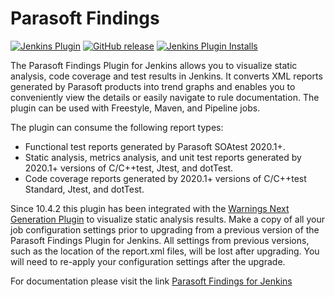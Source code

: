 Parasoft Findings
===

[![Jenkins Plugin](https://img.shields.io/jenkins/plugin/v/parasoft-findings.svg)](https://plugins.jenkins.io/parasoft-findings)
[![GitHub release](https://img.shields.io/github/release/jenkinsci/parasoft-findings-plugin.svg?label=changelog)](https://github.com/jenkinsci/parasoft-findings-plugin/releases/latest)
[![Jenkins Plugin Installs](https://img.shields.io/jenkins/plugin/i/parasoft-findings.svg?color=blue)](https://plugins.jenkins.io/parasoft-findings)


The Parasoft Findings Plugin for Jenkins allows you to visualize static
analysis, code coverage and test results in Jenkins. It converts XML reports generated
by Parasoft products into trend graphs and enables you to conveniently
view the details or easily navigate to rule documentation. The plugin
can be used with Freestyle, Maven, and Pipeline jobs.

The plugin can consume the following report types:

-   Functional test reports generated by Parasoft SOAtest 2020.1+.
-   Static analysis, metrics analysis, and unit test reports generated
    by 2020.1+ versions of C/C++test, Jtest, and dotTest.
-   Code coverage reports generated by 2020.1+ versions of C/C++test Standard, Jtest, and dotTest.


Since 10.4.2 this plugin has been integrated with the [Warnings Next
Generation
Plugin](https://wiki.jenkins.io/display/JENKINS/Warnings+Next+Generation+Plugin) to
visualize static analysis results. Make a copy of all your job
configuration settings prior to upgrading from a previous version of the
Parasoft Findings Plugin for Jenkins. All settings from previous
versions, such as the location of the report.xml files, will be lost
after upgrading. You will need to re-apply your configuration settings
after the upgrade.


For documentation please visit the link [Parasoft Findings for
Jenkins](https://docs.parasoft.com/display/FINDS/Parasoft+Findings+for+Jenkins)
